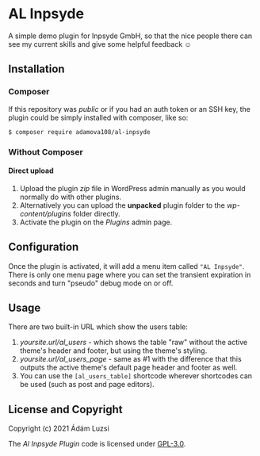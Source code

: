 # AL Inpsyde

A simple demo plugin for Inpsyde GmbH, so that the nice people there can see my current skills and give some helpful 
feedback :relaxed:

## Installation

### Composer

If this repository was *public* or if you had an auth token or an SSH key, the plugin could be simply installed with 
composer, 
like so:

```$ composer require adamova108/al-inpsyde``` 

### Without Composer

#### Direct upload

1. Upload the plugin _zip_ file in WordPress admin manually as you would normally do with other plugins.
2. Alternatively you can upload the **unpacked** plugin folder to the *wp-content/plugins* folder directly. 
3. Activate the plugin on the *Plugins* admin page.

## Configuration

Once the plugin is activated, it will add a menu item called ```"AL Inpsyde"```. There is only one menu page where 
you can set the transient expiration in seconds and turn "pseudo" debug mode on or off.  

## Usage

There are two built-in URL which show the users table:

1. *yoursite.url/al_users* - which shows the table "raw" without the active theme's header and footer, but using the 
   theme's styling.
2. *yoursite.url/al_users_page* - same as #1 with the difference that this outputs the active theme's default page 
   header and footer as well.
3. You can use the ```[al_users_table]``` shortcode wherever shortcodes can be used (such as post and page editors).

## License and Copyright

Copyright (c) 2021 Ádám Luzsi

The _Al Inpsyde Plugin_ code is licensed under [GPL-3.0](https://www.gnu.org/licenses/gpl-3.0.html).
